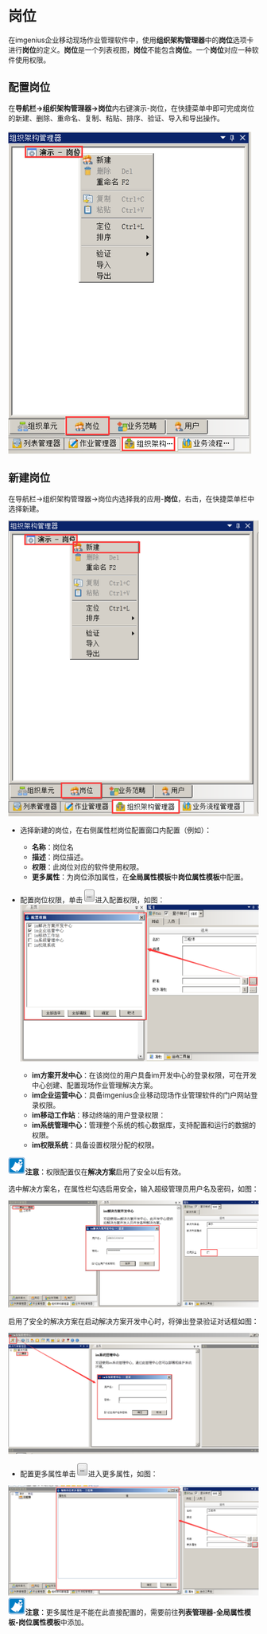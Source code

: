 # 岗位
在imgenius企业移动现场作业管理软件中，使用**组织架构管理器**中的**岗位**选项卡进行**岗位**的定义。**岗位**是一个列表视图，**岗位**不能包含**岗位**。一个**岗位**对应一种软件使用权限。
## 配置岗位
在**导航栏→组织架构管理器→岗位**内右键演示-岗位，在快捷菜单中即可完成岗位的新建、删除、重命名、复制、粘贴、排序、验证、导入和导出操作。

![](./images/岗位1.png)
## 新建岗位
在导航栏→组织架构管理器→岗位内选择我的应用-**岗位**，右击，在快捷菜单栏中选择新建。

![](./images/岗位2.png)

* 选择新建的岗位，在右侧属性栏岗位配置窗口内配置（例如）：
  * **名称**：岗位名
  * **描述**：岗位描述。
  * **权限**：此岗位对应的软件使用权限。
  * **更多属性**：为岗位添加属性，在**全局属性模板**中**岗位属性模板**中配置。

* 配置岗位权限，单击![](./images/扩展符号图.png)进入配置权限，如图：
![](./images/岗位3.png)

  * **im方案开发中心**：在该岗位的用户具备im开发中心的登录权限，可在开发中心创建、配置现场作业管理解决方案。
  * **im企业运营中心**：具备imgenius企业移动现场作业管理软件的门户网站登录权限。
  * **im移动工作站**：移动终端的用户登录权限：
  * **im系统管理中心**：管理整个系统的核心数据库，支持配置和运行的数据的权限。
  * **im权限系统**：具备设置权限分配的权限。

![](./images/注意.png)**注意**：权限配置仅在**解决方案**启用了安全以后有效。

选中解决方案名，在属性栏勾选启用安全，输入超级管理员用户名及密码，如图：

![](./images/岗位4.png)

启用了安全的解决方案在启动解决方案开发中心时，将弹出登录验证对话框如图：

![](./images/岗位5.png)

* 配置更多属性单击![](./images/扩展符号图.png)进入更多属性，如图：

![](./images/岗位6.png)
![](./images/注意.png)**注意**：更多属性是不能在此直接配置的，需要前往**列表管理器-全局属性模板-岗位属性模板**中添加。